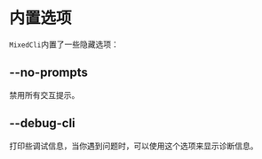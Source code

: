 # 内置选项

`MixedCli`内置了一些隐藏选项：

## --no-prompts

禁用所有交互提示。

## --debug-cli

打印些调试信息，当你遇到问题时，可以使用这个选项来显示诊断信息。